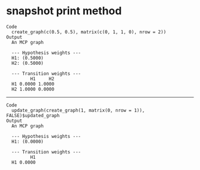 # snapshot print method

    Code
      create_graph(c(0.5, 0.5), matrix(c(0, 1, 1, 0), nrow = 2))
    Output
      An MCP graph
      
      --- Hypothesis weights ---
      H1: (0.5000)
      H2: (0.5000)
      
      --- Transition weights ---
             H1     H2
      H1 0.0000 1.0000
      H2 1.0000 0.0000

---

    Code
      update_graph(create_graph(1, matrix(0, nrow = 1)), FALSE)$updated_graph
    Output
      An MCP graph
      
      --- Hypothesis weights ---
      H1: (0.0000)
      
      --- Transition weights ---
             H1
      H1 0.0000

